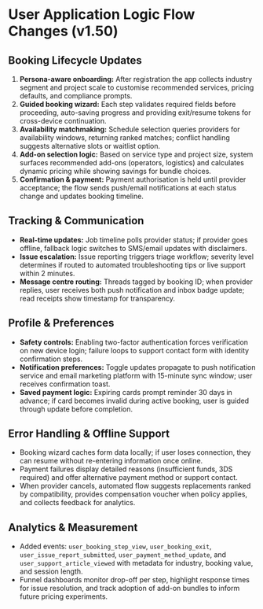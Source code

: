# User Application Logic Flow Changes (v1.50)

## Booking Lifecycle Updates
1. **Persona-aware onboarding:** After registration the app collects industry segment and project scale to customise recommended services, pricing defaults, and compliance prompts.
2. **Guided booking wizard:** Each step validates required fields before proceeding, auto-saving progress and providing exit/resume tokens for cross-device continuation.
3. **Availability matchmaking:** Schedule selection queries providers for availability windows, returning ranked matches; conflict handling suggests alternative slots or waitlist option.
4. **Add-on selection logic:** Based on service type and project size, system surfaces recommended add-ons (operators, logistics) and calculates dynamic pricing while showing savings for bundle choices.
5. **Confirmation & payment:** Payment authorisation is held until provider acceptance; the flow sends push/email notifications at each status change and updates booking timeline.

## Tracking & Communication
- **Real-time updates:** Job timeline polls provider status; if provider goes offline, fallback logic switches to SMS/email updates with disclaimers.
- **Issue escalation:** Issue reporting triggers triage workflow; severity level determines if routed to automated troubleshooting tips or live support within 2 minutes.
- **Message centre routing:** Threads tagged by booking ID; when provider replies, user receives both push notification and inbox badge update; read receipts show timestamp for transparency.

## Profile & Preferences
- **Safety controls:** Enabling two-factor authentication forces verification on new device login; failure loops to support contact form with identity confirmation steps.
- **Notification preferences:** Toggle updates propagate to push notification service and email marketing platform with 15-minute sync window; user receives confirmation toast.
- **Saved payment logic:** Expiring cards prompt reminder 30 days in advance; if card becomes invalid during active booking, user is guided through update before completion.

## Error Handling & Offline Support
- Booking wizard caches form data locally; if user loses connection, they can resume without re-entering information once online.
- Payment failures display detailed reasons (insufficient funds, 3DS required) and offer alternative payment method or support contact.
- When provider cancels, automated flow suggests replacements ranked by compatibility, provides compensation voucher when policy applies, and collects feedback for analytics.

## Analytics & Measurement
- Added events: `user_booking_step_view`, `user_booking_exit`, `user_issue_report_submitted`, `user_payment_method_update`, and `user_support_article_viewed` with metadata for industry, booking value, and session length.
- Funnel dashboards monitor drop-off per step, highlight response times for issue resolution, and track adoption of add-on bundles to inform future pricing experiments.
